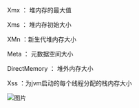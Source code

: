 Xmx ： 堆内存的最大值

Xms ： 堆内存初始大小

XMn ：新生代堆内存大小

Meta ： 元数据空间大小

DirectMemory ： 堆外内存大小

Xss  ：为jvm启动的每个线程分配的栈内存大小

![图片](https://uploader.shimo.im/f/7sxh3VETNr1pDxY7.png!thumbnail?fileGuid=rWycdtRvVjPC6HVc)


